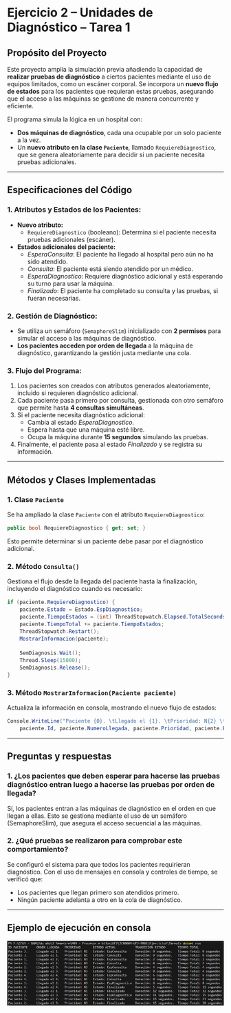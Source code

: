 # Ejercicio 2 – Unidades de Diagnóstico – Tarea 1

## **Propósito del Proyecto**
Este proyecto amplía la simulación previa añadiendo la capacidad de **realizar pruebas de diagnóstico** a ciertos pacientes mediante el uso de equipos limitados, como un escáner corporal. Se incorpora un **nuevo flujo de estados** para los pacientes que requieran estas pruebas, asegurando que el acceso a las máquinas se gestione de manera concurrente y eficiente.

El programa simula la lógica en un hospital con:
- **Dos máquinas de diagnóstico**, cada una ocupable por un solo paciente a la vez.
- Un **nuevo atributo en la clase `Paciente`**, llamado `RequiereDiagnostico`, que se genera aleatoriamente para decidir si un paciente necesita pruebas adicionales.

---

## **Especificaciones del Código**

### **1. Atributos y Estados de los Pacientes:**
- **Nuevo atributo:**  
  - `RequiereDiagnostico` (booleano): Determina si el paciente necesita pruebas adicionales (escáner).
- **Estados adicionales del paciente:**
  - *EsperaConsulta*: El paciente ha llegado al hospital pero aún no ha sido atendido.
  - *Consulta*: El paciente está siendo atendido por un médico.
  - *EsperaDiagnostico*: Requiere diagnóstico adicional y está esperando su turno para usar la máquina.
  - *Finalizado*: El paciente ha completado su consulta y las pruebas, si fueran necesarias.

### **2. Gestión de Diagnóstico:**
- Se utiliza un semáforo (`SemaphoreSlim`) inicializado con **2 permisos** para simular el acceso a las máquinas de diagnóstico.
- **Los pacientes acceden por orden de llegada** a la máquina de diagnóstico, garantizando la gestión justa mediante una cola.

### **3. Flujo del Programa:**
1. Los pacientes son creados con atributos generados aleatoriamente, incluido si requieren diagnóstico adicional.
2. Cada paciente pasa primero por consulta, gestionada con otro semáforo que permite hasta **4 consultas simultáneas**.
3. Si el paciente necesita diagnóstico adicional:
   - Cambia al estado *EsperaDiagnostico*.
   - Espera hasta que una máquina esté libre.
   - Ocupa la máquina durante **15 segundos** simulando las pruebas.
4. Finalmente, el paciente pasa al estado *Finalizado* y se registra su información.

---

## **Métodos y Clases Implementadas**

### **1. Clase `Paciente`**
Se ha ampliado la clase `Paciente` con el atributo `RequiereDiagnostico`:
```csharp
public bool RequiereDiagnostico { get; set; }
```
Esto permite determinar si un paciente debe pasar por el diagnóstico adicional.


### **2. Método `Consulta()`**
Gestiona el flujo desde la llegada del paciente hasta la finalización, incluyendo el diagnóstico cuando es necesario:
```csharp
if (paciente.RequiereDiagnostico) {
    paciente.Estado = Estado.EspDiagnostico;
    paciente.TiempoEstados = (int) ThreadStopwatch.Elapsed.TotalSeconds;
    paciente.TiempoTotal += paciente.TiempoEstados;
    ThreadStopwatch.Restart();
    MostrarInformacion(paciente);

    SemDiagnosis.Wait();
    Thread.Sleep(15000);
    SemDiagnosis.Release();
}
```

### **3. Método `MostrarInformacion(Paciente paciente)`**
Actualiza la información en consola, mostrando el nuevo flujo de estados:
```csharp
Console.WriteLine("Paciente {0}. \tLlegado el {1}. \tPrioridad: N{2} \tEstado: {3} \tDuración: {4} segundos. \tTiempo Total: {5} segundos", 
	paciente.Id, paciente.NumeroLlegada, paciente.Prioridad, paciente.Estado, paciente.TiempoEstados, paciente.TiempoTotal);
```

---

## **Preguntas y respuestas**
### 1. ¿Los pacientes que deben esperar para hacerse las pruebas diagnóstico entran luego a hacerse las pruebas por orden de llegada?
Sí, los pacientes entran a las máquinas de diagnóstico en el orden en que llegan a ellas. Esto se gestiona mediante el uso de un semáforo (SemaphoreSlim), que asegura el acceso secuencial a las máquinas.

### 2. ¿Qué pruebas se realizaron para comprobar este comportamiento?
Se configuró el sistema para que todos los pacientes requirieran diagnóstico. Con el uso de mensajes en consola y controles de tiempo, se verificó que:
- Los pacientes que llegan primero son atendidos primero.
- Ningún paciente adelanta a otro en la cola de diagnóstico.

---

## Ejemplo de ejecución en consola
![](e2-t1-output.png)